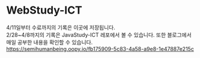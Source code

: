 # WebStudy-ICT
4/11일부터 수료까지의 기록은 이곳에 저장됩니다.<br>
2/28~4/8까지의 기록은 JavaStudy-ICT 레포에서 볼 수 있습니다.
또한 블로그에서 매일 공부한 내용을 확인할 수 있습니다.<br>
https://semihumanbeing.oopy.io/fb175909-5c83-4a58-a9e8-1e47887e215c
